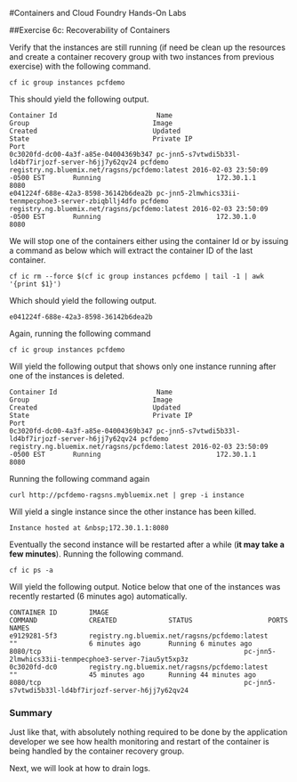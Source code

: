 #Containers and Cloud Foundry Hands-On Labs

##Exercise 6c: Recoverability of Containers

Verify that the instances are still running (if need be clean up the resources and create a container recovery group with two instances from previous exercise) with the following command.

```
cf ic group instances pcfdemo
```

This should yield the following output.

```
Container Id                         Name                                                  Group                               Image                                         Created                             Updated                             State                               Private IP                          Port
0c3020fd-dc00-4a3f-a85e-04004369b347 pc-jnn5-s7vtwdi5b33l-ld4bf7irjozf-server-h6jj7y62qv24 pcfdemo                             registry.ng.bluemix.net/ragsns/pcfdemo:latest 2016-02-03 23:50:09 -0500 EST       Running                             172.30.1.1                          8080
e041224f-688e-42a3-8598-36142b6dea2b pc-jnn5-2lmwhics33ii-tenmpecphoe3-server-zbiqbllj4dfo pcfdemo                             registry.ng.bluemix.net/ragsns/pcfdemo:latest 2016-02-03 23:50:09 -0500 EST       Running                             172.30.1.0                          8080
```
We will stop one of the containers either using the container Id or by issuing a command as below which will extract the container ID of the last container.

```
cf ic rm --force $(cf ic group instances pcfdemo | tail -1 | awk '{print $1}')
```

Which should yield the following output.

```
e041224f-688e-42a3-8598-36142b6dea2b
```
Again, running the following command

```
cf ic group instances pcfdemo
```
Will yield the following output that shows only one instance running after one of the instances is deleted.

```
Container Id                         Name                                                  Group                               Image                                         Created                             Updated                             State                               Private IP                          Port
0c3020fd-dc00-4a3f-a85e-04004369b347 pc-jnn5-s7vtwdi5b33l-ld4bf7irjozf-server-h6jj7y62qv24 pcfdemo                             registry.ng.bluemix.net/ragsns/pcfdemo:latest 2016-02-03 23:50:09 -0500 EST       Running                             172.30.1.1                          8080
```

Running the following command again

```
curl http://pcfdemo-ragsns.mybluemix.net | grep -i instance
```
Will yield a single instance since the other instance has been killed.

```
Instance hosted at &nbsp;172.30.1.1:8080
```

Eventually the second instance will be restarted after a while (**it may take a few minutes**). Running the following command.

```
cf ic ps -a
```

Will yield the following output. Notice below that one of the instances was recently restarted (6 minutes ago) automatically.

```
CONTAINER ID        IMAGE                                                           COMMAND             CREATED             STATUS                   PORTS                                                      NAMES
e9129281-5f3        registry.ng.bluemix.net/ragsns/pcfdemo:latest                   ""                  6 minutes ago       Running 6 minutes ago    8080/tcp                                                   pc-jnn5-2lmwhics33ii-tenmpecphoe3-server-7iau5yt5xp3z
0c3020fd-dc0        registry.ng.bluemix.net/ragsns/pcfdemo:latest                   ""                  45 minutes ago      Running 44 minutes ago   8080/tcp                                                   pc-jnn5-s7vtwdi5b33l-ld4bf7irjozf-server-h6jj7y62qv24
```

### Summary

Just like that, with absolutely nothing required to be done by the application developer we see how health monitoring and restart of the container is being handled by the container recovery group.

Next, we will look at how to drain logs.

